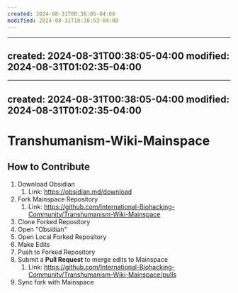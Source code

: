 ```yaml
---
created: 2024-08-31T00:38:05-04:00
modified: 2024-08-31T10:38:53-04:00
---
```



---
created: 2024-08-31T00:38:05-04:00
modified: 2024-08-31T01:02:35-04:00
---


---
created: 2024-08-31T00:38:05-04:00
modified: 2024-08-31T01:02:35-04:00
---


# Transhumanism-Wiki-Mainspace

## How to Contribute
1. Download Obsidian
	1. Link: https://obsidian.md/download
2. Fork Mainspace Repository
	1. Link: https://github.com/International-Biohacking-Community/Transhumanism-Wiki-Mainspace
3. Clone Forked Repository
4. Open "Obsidian"
5. Open Local Forked Repository
6. Make Edits
7. Push to Forked Repository
8. Submit a **Pull Request** to merge edits to Mainspace
	1. Link: https://github.com/International-Biohacking-Community/Transhumanism-Wiki-Mainspace/pulls
9. Sync fork with Mainspace
